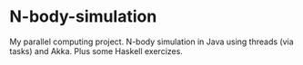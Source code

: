 # N-body-simulation
My parallel computing project.
N-body simulation in Java using threads (via tasks) and Akka.
Plus some Haskell exercizes.
